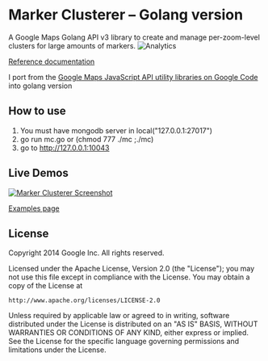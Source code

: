 Marker Clusterer – Golang version
==============

A Google Maps Golang API v3 library to create and manage per-zoom-level clusters for large amounts of markers.
![Analytics](https://ga-beacon.appspot.com/UA-12846745-20/js-marker-clusterer/readme?pixel)

[Reference documentation](https://googlemaps.github.io/js-marker-clusterer/docs/reference.html)

I port from the [Google Maps JavaScript API utility libraries on Google Code](https://code.google.com/p/google-maps-utility-library-v3/) into golang version

## How to use
1. You must have mongodb server in local("127.0.0.1:27017")
2. go run mc.go or (chmod 777 ./mc ;./mc)
3. go to http://127.0.0.1:10043

## Live Demos

[![Marker Clusterer Screenshot](https://googlemaps.github.io/js-marker-clusterer/screenshot.png)](https://googlemaps.github.io/js-marker-clusterer/docs/examples.html)

[Examples page](https://googlemaps.github.io/js-marker-clusterer/docs/examples.html)

## License

Copyright 2014 Google Inc. All rights reserved.

Licensed under the Apache License, Version 2.0 (the "License");
you may not use this file except in compliance with the License.
You may obtain a copy of the License at

    http://www.apache.org/licenses/LICENSE-2.0

Unless required by applicable law or agreed to in writing, software
distributed under the License is distributed on an "AS IS" BASIS,
WITHOUT WARRANTIES OR CONDITIONS OF ANY KIND, either express or implied.
See the License for the specific language governing permissions and
limitations under the License.
